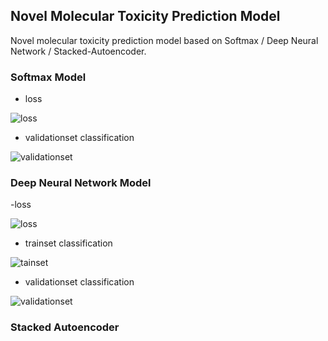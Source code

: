 ## Novel Molecular Toxicity Prediction Model

Novel molecular toxicity prediction model based on Softmax / Deep Neural Network / Stacked-Autoencoder.

### Softmax Model

- loss

![loss](https://github.com/jerrylsu/Stacked-AutoEncoder-Model/blob/master/data/results/softmax/loss.png)

- validationset classification

![validationset](https://github.com/jerrylsu/Stacked-AutoEncoder-Model/blob/master/data/results/softmax/validation_best.png)

### Deep Neural Network Model

-loss

![loss](https://github.com/jerrylsu/Stacked-AutoEncoder-Model/blob/master/data/results/deep_neural_network/loss.jpeg)

- trainset classification

![tainset](https://github.com/jerrylsu/Stacked-AutoEncoder-Model/blob/master/data/results/deep_neural_network/train_epoch4.png)

- validationset classification

![validationset](https://github.com/jerrylsu/Stacked-AutoEncoder-Model/blob/master/data/results/deep_neural_network/validation_best.png)

### Stacked Autoencoder

